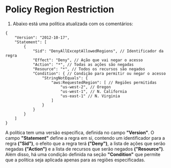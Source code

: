 # Policy Region Restriction

1. Abaixo está uma política atualizada com os comentários:

```:bash
{
    "Version": "2012-10-17",
    "Statement": [
        {
            "Sid": "DenyAllExceptAllowedRegions", // Identificador da regra
            "Effect": "Deny", // Ação que vai negar o acesso
            "Action": "*", // Todas as ações são negadas
            "Resource": "*", // Todos os recursos são negados
            "Condition": { // Condição para permitir ou negar o acesso
                "StringNotEquals": {
                    "aws:RequestedRegion": [ // Regiões permitidas
                        "us-west-2", // Oregon
                        "us-west-1", // N. California
                        "us-east-1" // N. Virginia
                    ]
                }
            }
        }
    ]
}
```

A política tem uma versão específica, definida no campo **"Version"**. O campo **"Statement"** define a regra em si, contendo um identificador para a regra **("Sid")**, o efeito que a regra terá **("Deny")**, a lista de ações que serão negadas **("Action")** e a lista de recursos que serão negados **("Resource")**. Além disso, há uma condição definida na seção **"Condition"** que permite que a política seja aplicada apenas para as regiões especificadas.